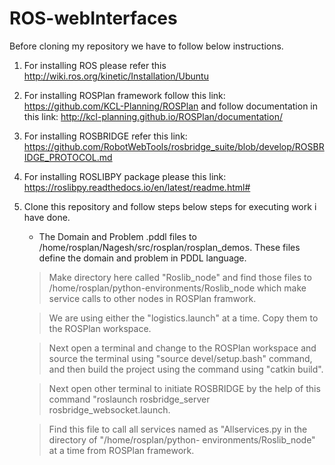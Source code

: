 # ROS-webInterfaces
Before cloning my repository we have to follow below instructions.
  1. For installing ROS please refer this http://wiki.ros.org/kinetic/Installation/Ubuntu 
  2. For installing ROSPlan framework follow this link: https://github.com/KCL-Planning/ROSPlan and follow documentation in          this link: http://kcl-planning.github.io/ROSPlan/documentation/
  3. For installing ROSBRIDGE refer this link:            https://github.com/RobotWebTools/rosbridge_suite/blob/develop/ROSBRIDGE_PROTOCOL.md
  4. For installing ROSLIBPY package please this link: https://roslibpy.readthedocs.io/en/latest/readme.html#
  5. Clone this repository and follow steps below steps for executing work i have done.

     * The Domain and Problem .pddl files to /home/rosplan/Nagesh/src/rosplan/rosplan_demos. These files define the domain and        problem in PDDL language.
     
     > Make directory here  called "Roslib_node" and find those files to /home/rosplan/python-environments/Roslib_node which          make service calls to other nodes in ROSPlan framwork.
     
     > We are using either the "logistics.launch" at a time. Copy them to the ROSPlan workspace.
     
     > Next open a terminal and change to the ROSPlan workspace and source the terminal using "source devel/setup.bash"                command, and then build the project using the command using "catkin build".
     
     > Next open other terminal to initiate ROSBRIDGE by the help of this command "roslaunch rosbridge_server                          rosbridge_websocket.launch.
     
     > Find this file to call all services named as "Allservices.py in the directory of "/home/rosplan/python-                        environments/Roslib_node" at a time from ROSPlan framework.


